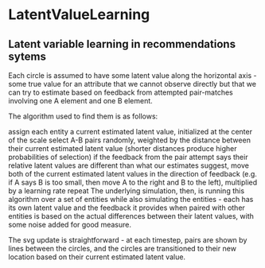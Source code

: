# LatentValueLearning
## Latent variable learning in recommendations sytems

Each circle is assumed to have some latent value along the horizontal axis - some true value for an attribute that we cannot observe directly but that we can try to estimate based on feedback from attempted pair-matches involving one A element and one B element.

The algorithm used to find them is as follows:

assign each entity a current estimated latent value, initialized at the center of the scale
select A-B pairs randomly, weighted by the distance between their current estimated latent value (shorter distances produce higher probabilities of selection)
if the feedback from the pair attempt says their relative latent values are different than what our estimates suggest, move both of the current estimated latent values in the direction of feedback (e.g. if A says B is too small, then move A to the right and B to the left), multiplied by a learning rate
repeat
The underlying simulation, then, is running this algorithm over a set of entities while also simulating the entities - each has its own latent value and the feedback it provides when paired with other entities is based on the actual differences between their latent values, with some noise added for good measure.

The svg update is straightforward - at each timestep, pairs are shown by lines between the circles, and the circles are transitioned to their new location based on their current estimated latent value.
